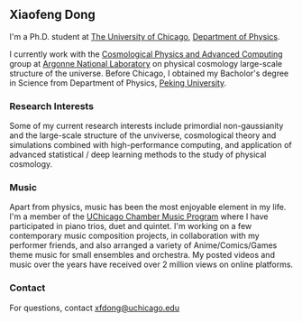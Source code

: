## Xiaofeng Dong

I'm a Ph.D. student at [The University of Chicago](https://www.uchicago.edu/), [Department of Physics](https://physics.uchicago.edu/).

I currently work with the [Cosmological Physics and Advanced Computing](https://cpac.hep.anl.gov/) group at [Argonne National Laboratory](https://www.anl.gov/) on physical cosmology large-scale structure of the universe. Before Chicago, I obtained my Bacholor's degree in Science from Department of Physics, [Peking University](http://english.phy.pku.edu.cn/).

### Research Interests
Some of my current research interests include primordial non-gaussianity and the large-scale structure of the unviverse, cosmological theory and simulations combined with high-performance computing, and application of advanced statistical / deep learning methods to the study of physical cosmology.



### Music 

Apart from physics, music has been the most enjoyable element in my life. I'm a member of the [UChicago Chamber Music Program](https://music.uchicago.edu/performance-opportunities/instrumental/chamber-music) where I have participated in piano trios, duet and quintet.  I'm working on a few contemporary music composition projects, in collaboration with my performer friends, and also arranged a variety of Anime/Comics/Games theme music for small ensembles and orchestra. My posted videos and music over the years have received over 2 million views on online platforms.


### Contact

For questions, contact xfdong@uchicago.edu
